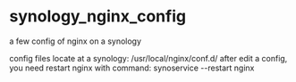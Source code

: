 # synology_nginx_config
a few config of nginx  on a synology

config files locate at a synology:
/usr/local/nginx/conf.d/
after edit a config, you need restart nginx with command:
synoservice --restart nginx
